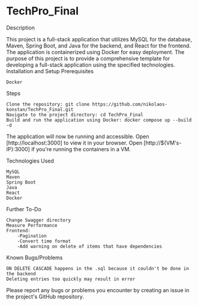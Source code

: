 # TechPro_Final

Description

This project is a full-stack application that utilizes MySQL for the database, Maven, Spring Boot, and Java for the backend, and React for the frontend. The application is containerized using Docker for easy deployment. The purpose of this project is to provide a comprehensive template for developing a full-stack application using the specified technologies.
Installation and Setup
Prerequisites

    Docker

Steps

    Clone the repository: git clone https://github.com/nikolaos-konstan/TechPro_Final.git
    Navigate to the project directory: cd TechPro_Final
    Build and run the application using Docker: docker compose up --build -d

The application will now be running and accessible.
Open [http://localhost:3000] to view it in your browser.
Open [http://${VM's-IP}:3000] if you're running the containers in a VM.

Technologies Used

    MySQL
    Maven
    Spring Boot
    Java
    React
    Docker

Further To-Do

    Change Swagger directory
    Measure Performance
    Frontend:
        -Pagination
        -Convert time format
        -Add warning on delete of items that have dependencies

Known Bugs/Problems

    ON DELETE CASCADE happens in the .sql because it couldn't be done in the backend
    Deleting entries too quickly may result in error

Please report any bugs or problems you encounter by creating an issue in the project's GitHub repository.
